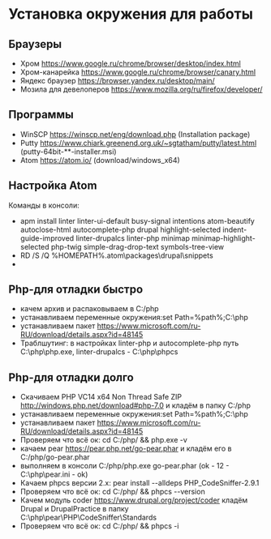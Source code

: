# Установка окружения для работы

## Браузеры
 - Хром https://www.google.ru/chrome/browser/desktop/index.html
 - Хром-канарейка https://www.google.ru/chrome/browser/canary.html
 - Яндекс браузер https://browser.yandex.ru/desktop/main/
 - Мозила для девелоперов https://www.mozilla.org/ru/firefox/developer/

## Программы
 - WinSCP https://winscp.net/eng/download.php (Installation package)
 - Putty https://www.chiark.greenend.org.uk/~sgtatham/putty/latest.html (putty-64bit-**-installer.msi)
 - Atom https://atom.io/ (download/windows_x64) 

## Настройка Atom
Команды в консоли:
 - apm install linter linter-ui-default busy-signal intentions atom-beautify autoclose-html autocomplete-php drupal highlight-selected indent-guide-improved linter-drupalcs linter-php minimap minimap-highlight-selected php-twig simple-drag-drop-text symbols-tree-view
 - RD /S /Q %HOMEPATH%\.atom\packages\drupal\snippets
 - 

## Php-для отладки быстро
 - качем архив и распаковываем в C:/php
 - устанавливаем переменные окружения:set Path=%path%;C:\php
 - устанавливаем пакет https://www.microsoft.com/ru-RU/download/details.aspx?id=48145 
 - Траблшутинг: в настройках linter-php и autocomplete-php путь C:\php\php.exe, linter-drupalcs - C:\php\phpcs
## Php-для отладки долго
 - Скачиваем PHP VC14 x64 Non Thread Safe ZIP http://windows.php.net/download#php-7.0 и кладём в папку C:/php
 - устанавливаем переменные окружения:set Path=%path%;C:\php
 - устанавливаем пакет https://www.microsoft.com/ru-RU/download/details.aspx?id=48145 
 - Проверяем что всё ок: cd C:/php/ && php.exe -v
 - качаем pear https://pear.php.net/go-pear.phar и кладём его в C:/php/go-pear.phar
 - выполняем в консоли C:/php/php.exe go-pear.phar (ok - 12 - C:\php\pear.ini - ok)
 - Качаем phpcs версии 2.x: pear install --alldeps PHP_CodeSniffer-2.9.1
 - Проверяем что всё ок: cd C:/php/ && phpcs --version
 - Качем модуль coder https://www.drupal.org/project/coder кладём Drupal и DrupalPractice в папку C:\php\pear\PHP\CodeSniffer\Standards
 - Проверяем что всё ок: cd C:/php/ && phpcs -i
